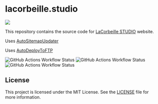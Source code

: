 # lacorbeille.studio

<img src="https://skillicons.dev/icons?i=html,css,php,mysql,js,svg,git,github,githubactions,vscode"/>

This repository contains the source code for [LaCorbeille STUDIO](https://www.lacorbeille.studio) website.

Uses [AutoSitemapUpdater](https://github.com/NoaSecond/AutoSitemapUpdater)

Uses [AutoDeployToFTP](https://github.com/NoaSecond/AutoDeployToFTP)

![GitHub Actions Workflow Status](https://img.shields.io/github/actions/workflow/status/LaCorbeille/lacorbeille.studio/sitemap.yml?label=CI-AutoSitemapUpdater)
![GitHub Actions Workflow Status](https://img.shields.io/github/actions/workflow/status/LaCorbeille/lacorbeille.studio/codeql.yml?label=CI-CodeQL)
![GitHub Actions Workflow Status](https://img.shields.io/github/actions/workflow/status/LaCorbeille/lacorbeille.studio/deploy.yml?label=CD-AutoDeployToFTP)

## License

This project is licensed under the MIT License. See the [LICENSE](LICENSE) file for more information.